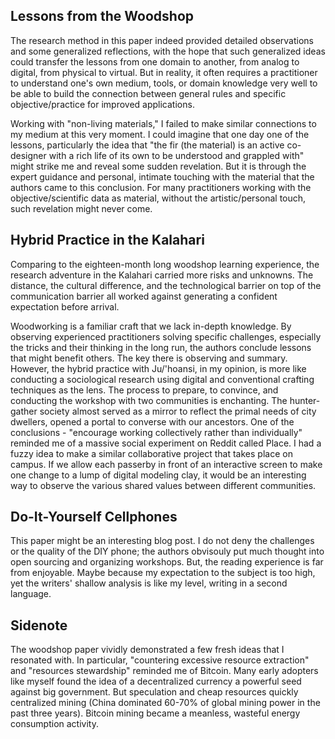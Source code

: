 ## Lessons from the Woodshop
The research method in this paper indeed provided detailed observations and some generalized reflections, with the hope that such generalized ideas could transfer the lessons from one domain to another, from analog to digital, from physical to virtual. But in reality, it often requires a practitioner to understand one's own medium, tools, or domain knowledge very well to be able to build the connection between general rules and specific objective/practice for improved applications. 

Working with "non-living materials," I failed to make similar connections to my medium at this very moment. I could imagine that one day one of the lessons, particularly the idea that "the fir (the material) is an active co-designer with a rich life of its own to be understood and grappled with" might strike me and reveal some sudden revelation. But it is through the expert guidance and personal, intimate touching with the material that the authors came to this conclusion. For many practitioners working with the objective/scientific data as material, without the artistic/personal touch, such revelation might never come.

## Hybrid Practice in the Kalahari

Comparing to the eighteen-month long woodshop learning experience, the research adventure in the Kalahari carried more risks and unknowns. The distance, the cultural difference, and the technological barrier on top of the communication barrier all worked against generating a confident expectation before arrival. 

Woodworking is a familiar craft that we lack in-depth knowledge. By observing experienced practitioners solving specific challenges, especially the tricks and their thinking in the long run, the authors conclude lessons that might benefit others. The key there is observing and summary. However, the hybrid practice with Ju/'hoansi, in my opinion, is more like conducting a sociological research using digital and conventional crafting techniques as the lens. The process to prepare, to convince, and conducting the workshop with two communities is enchanting. The hunter-gather society almost served as a mirror to reflect the primal needs of city dwellers, opened a portal to converse with our ancestors.
	One of the conclusions - "encourage working collectively rather than individually" reminded me of a massive social experiment on Reddit called Place.  I had a fuzzy idea to make a similar collaborative project that takes place on campus. If we allow each passerby in front of an interactive screen to make one change to a lump of digital modeling clay, it would be an interesting way to observe the various shared values between different communities.

## Do-It-Yourself Cellphones

This paper might be an interesting blog post. I do not deny the challenges or the quality of the DIY phone; the authors obvisouly put much thought into open sourcing and organizing workshops. But, the reading experience is far from enjoyable. Maybe because my expectation to the subject is too high, yet the writers' shallow analysis is like my level, writing in a second language. 

## Sidenote

The woodshop paper vividly demonstrated a few fresh ideas that I resonated with. In particular, "countering excessive resource extraction" and "resources stewardship" reminded me of Bitcoin. Many early adopters like myself found the idea of a decentralized currency a powerful seed against big government. But speculation and cheap resources quickly centralized mining (China dominated 60-70% of global mining power in the past three years). Bitcoin mining became a meanless, wasteful energy consumption activity.